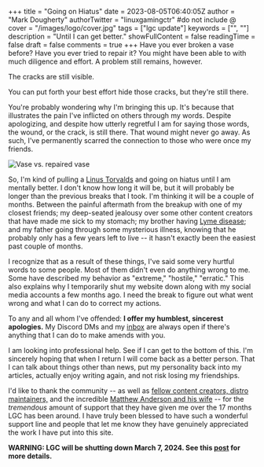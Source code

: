 +++
title = "Going on Hiatus"
date = 2023-08-05T06:40:05Z
author = "Mark Dougherty"
authorTwitter = "linuxgamingctr" #do not include @
cover = "/images/logo/cover.jpg"
tags = ["lgc update"]
keywords = ["", ""]
description = "Until I can get better."
showFullContent = false
readingTime = false
draft = false
comments = true
+++
Have you ever broken a vase before? Have you ever tried to repair it? You might have been able to with much diligence and effort. A problem still remains, however.

The cracks are still visible.

You can put forth your best effort hide those cracks, but they're still there.

You're probably wondering why I'm bringing this up. It's because that illustrates the pain I've inflicted on others through my words. Despite apologizing, and despite how utterly regretful I am for saying those words, the wound, or the crack, is still there. That wound might never go away. As such, I've permanently scarred the connection to those who were once my friends.

![Vase vs. repaired vase](/images/other/vase_comparison.jpg)

So, I'm kind of pulling a [Linus Torvalds](https://lkml.iu.edu/hypermail/linux/kernel/1809.2/00117.html?print=anz) and going on hiatus until I am mentally better. I don't know how long it will be, but it will probably be longer than the previous breaks that I took. I'm thinking it will be a couple of months. Between the painful aftermath from the breakup with one of my closest friends; my deep-seated jealousy over some other content creators that have made me sick to my stomach; my brother having [Lyme disease](https://imnotcrazyimsick.com/); and my father going through some mysterious illness, knowing that he probably only has a few years left to live -- it hasn't exactly been the easiest past couple of months.

I recognize that as a result of these things, I've said some very hurtful words to some people. Most of them didn't even do anything wrong to me. Some have described my behavior as "extreme," "hostile," "erratic." This also explains why I temporarily shut my website down along with my social media accounts a few months ago. I need the break to figure out what went wrong and what I can do to correct my actions.

To any and all whom I've offended: **I offer my humblest, sincerest apologies.** My Discord DMs and my [inbox](mailto:contact@linuxgamingcentral.com) are always open if there's anything that I can do to make amends with you.

I am looking into professional help. See if I can get to the bottom of this. I'm sincerely hoping that when I return I will come back as a better person. That I can talk about things other than news, put my personality back into my articles, actually enjoy writing again, and not risk losing my friendships.

I'd like to thank the community -- as well as [fellow content creators, distro maintainers,](https://linuxgamingcentral.com/posts/one-year-of-lgc/#a-thank-you-to-others) and the incredible [Matthew Anderson and his wife](https://linuxgamingcentral.com/posts/one-year-of-lgc/#dedicated-to-an-amazing-couple) -- for the *tremendous* amount of support that they have given me over the 17 months LGC has been around. I have truly been blessed to have such a wonderful support line and people that let me know they have genuinely appreciated the work I have put into this site.

**WARNING: LGC will be shutting down March 7, 2024. See this [post](https://linuxgamingcentral.com/posts/the-end-of-lgc/) for more details.**
